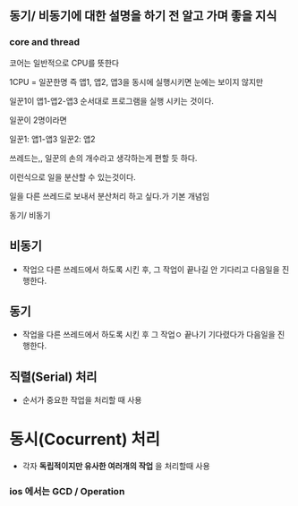 

## 동기/ 비동기에 대한 설명을 하기 전 알고 가며 좋을 지식

### core and thread

코어는 일반적으로 CPU를 뜻한다

1CPU = 일꾼한명
즉 앱1, 앱2, 앱3을 동시에 실행시키면 눈에는 보이지 않지만

일꾼1이 앱1-앱2-앱3 순서대로 프로그램을 실행 시키는 것이다.

일꾼이 2명이라면

일꾼1:  앱1-앱3
일꾼2: 앱2

쓰레드는,, 일꾼의 손의 개수라고 생각하는게 편할 듯 하다.

이런식으로 일을 분산할 수 있는것이다.

일을 다른 쓰레드로 보내서 분산처리 하고 싶다.가 기본 개념임

동기/ 비동기

## 비동기 

- 작업으 다른 쓰레드에서 하도록 시킨 후, 그 작업이 끝나길 안 기다리고 다음일을 진행한다.

## 동기

- 작업을 다른 쓰레드에서 하도록 시킨 후 그 작업ㅇ 끝나기 기다렸다가 다음일을 진행한다.




## 직렬(Serial) 처리

- 순서가 중요한 작업을 처리할 때 사용

# 동시(Cocurrent) 처리
 
 - 각자 **독립적이지만 유사한 여러개의 작업** 을 처리할때 사용



### ios 에서는 GCD / Operation
